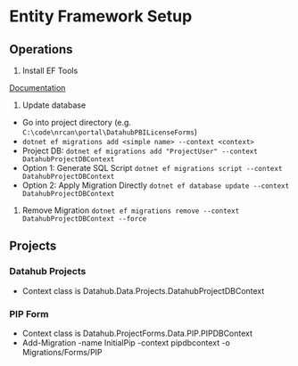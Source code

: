 ﻿# Entity Framework Setup

## Operations

1. Install EF Tools

[Documentation](https://docs.microsoft.com/en-us/ef/core/managing-schemas/migrations/?tabs=dotnet-core-cli)

1. Update database

- Go into project directory (e.g. `C:\code\nrcan\portal\DatahubPBILicenseForms`)
- `dotnet ef migrations add <simple name> --context <context>`
- Project DB: `dotnet ef migrations add "ProjectUser" --context DatahubProjectDBContext`
- Option 1: Generate SQL Script `dotnet ef migrations script --context DatahubProjectDBContext`
- Option 2: Apply Migration Directly `dotnet ef database update --context DatahubProjectDBContext`

1. Remove Migration
`dotnet ef migrations remove --context DatahubProjectDBContext --force`

## Projects

### Datahub Projects

- Context class is Datahub.Data.Projects.DatahubProjectDBContext

### PIP Form

- Context class is Datahub.ProjectForms.Data.PIP.PIPDBContext
- Add-Migration -name InitialPip -context pipdbcontext -o Migrations/Forms/PIP


